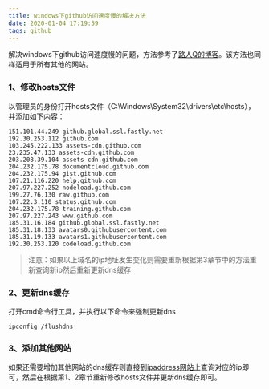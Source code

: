 ```yaml
---
title: windows下github访问速度慢的解决方法
date: 2020-01-04 17:19:59
tags: github
---
```




解决windows下github访问速度慢的问题，方法参考了[路人Q的博客](<https://www.cnblogs.com/lurenq/archive/2019/12/10/12014415.html>)。该方法也同样适用于所有其他的网站。



### 1、修改hosts文件

以管理员的身份打开hosts文件（C:\Windows\System32\drivers\etc\hosts），并添加如下内容：

```shell
151.101.44.249 github.global.ssl.fastly.net
192.30.253.112 github.com
103.245.222.133 assets-cdn.github.com
23.235.47.133 assets-cdn.github.com
203.208.39.104 assets-cdn.github.com
204.232.175.78 documentcloud.github.com
204.232.175.94 gist.github.com
107.21.116.220 help.github.com
207.97.227.252 nodeload.github.com
199.27.76.130 raw.github.com
107.22.3.110 status.github.com
204.232.175.78 training.github.com
207.97.227.243 www.github.com
185.31.16.184 github.global.ssl.fastly.net
185.31.18.133 avatars0.githubusercontent.com
185.31.19.133 avatars1.githubusercontent.com
192.30.253.120 codeload.github.com 
```



> 注意：如果以上域名的ip地址发生变化则需要重新根据第3章节中的方法重新查询新ip然后重新更新dns缓存



### 2、更新dns缓存



打开cmd命令行工具，并执行以下命令来强制更新dns

```shell
ipconfig /flushdns
```



### 3、添加其他网站



如果还需要增加其他网站的dns缓存则直接到[ipaddress网站](https://www.ipaddress.com)上查询对应的ip即可，然后在根据第1、2章节重新修改hosts文件并更新dns缓存即可。